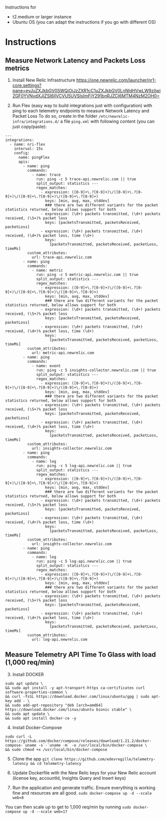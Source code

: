 Instructions for 
- t2.medium or larger instance
- Ubuntu OS (you can adapt the instructions if you go with different OS)

# Instructions

## Measure Network Latency and Packets Loss metrics

1. Install New Relic Infrastructure https://one.newrelic.com/launcher/nr1-core.settings?pane=eyJuZXJkbGV0SWQiOiJzZXR1cC1uZXJkbGV0LnNldHVwLW9zIiwiZGF0YVNvdXJjZSI6IlVCVU5UVSIsImFjY291bnRJZCI6MTM4NzM2OH0=

2. Run Flex (easy way to build integrations just with configuration) with ping to each telemetry endpoints to measure Network Latency and Packet Loss
To do so, create in the folder `/etc/newrelic-infra/integrations.d/` a file `ping.xml` with following content (you can just copy/paste):
```
---
integrations:
  - name: nri-flex
    interval: 15s
    config:
      name: pingFlex
      apis:
        - name: ping
          commands:
            - name: trace
              run: ping -c 5 trace-api.newrelic.com || true
              split_output: statistics ---
              regex_matches:
                - expression: ([0-9]+\.?[0-9]+)\/([0-9]+\.?[0-9]+)\/([0-9]+\.?[0-9]+)\/([0-9]+\.?[0-9]+)
                  keys: [min, avg, max, stddev]
                  ### there are two different variants for the packet statistics returned, below allows support for both
                - expression: (\d+) packets transmitted, (\d+) packets received, (\S+)% packet loss
                  keys: [packetsTransmitted, packetsReceived, packetLoss]
                - expression: (\d+) packets transmitted, (\d+) received, (\d+)% packet loss, time (\d+)
                  keys:
                    [packetsTransmitted, packetsReceived, packetLoss, timeMs]
          custom_attributes:
            url: trace-api.newrelic.com
        - name: ping
          commands:
            - name: metric
              run: ping -c 5 metric-api.newrelic.com || true
              split_output: statistics ---
              regex_matches:
                - expression: ([0-9]+\.?[0-9]+)\/([0-9]+\.?[0-9]+)\/([0-9]+\.?[0-9]+)\/([0-9]+\.?[0-9]+)
                  keys: [min, avg, max, stddev]
                  ### there are two different variants for the packet statistics returned, below allows support for both
                - expression: (\d+) packets transmitted, (\d+) packets received, (\S+)% packet loss
                  keys: [packetsTransmitted, packetsReceived, packetLoss]
                - expression: (\d+) packets transmitted, (\d+) received, (\d+)% packet loss, time (\d+)
                  keys:
                    [packetsTransmitted, packetsReceived, packetLoss, timeMs]
          custom_attributes:
            url: metric-api.newrelic.com
        - name: ping
          commands:
            - name: event
              run: ping -c 5 insights-collector.newrelic.com || true
              split_output: statistics ---
              regex_matches:
                - expression: ([0-9]+\.?[0-9]+)\/([0-9]+\.?[0-9]+)\/([0-9]+\.?[0-9]+)\/([0-9]+\.?[0-9]+)
                  keys: [min, avg, max, stddev]
                  ### there are two different variants for the packet statistics returned, below allows support for both
                - expression: (\d+) packets transmitted, (\d+) packets received, (\S+)% packet loss
                  keys: [packetsTransmitted, packetsReceived, packetLoss]
                - expression: (\d+) packets transmitted, (\d+) received, (\d+)% packet loss, time (\d+)
                  keys:
                    [packetsTransmitted, packetsReceived, packetLoss, timeMs]
          custom_attributes:
            url: insights-collector.newrelic.com
        - name: ping
          commands:
            - name: log
              run: ping -c 5 log-api.newrelic.com || true
              split_output: statistics ---
              regex_matches:
                - expression: ([0-9]+\.?[0-9]+)\/([0-9]+\.?[0-9]+)\/([0-9]+\.?[0-9]+)\/([0-9]+\.?[0-9]+)
                  keys: [min, avg, max, stddev]
                  ### there are two different variants for the packet statistics returned, below allows support for both
                - expression: (\d+) packets transmitted, (\d+) packets received, (\S+)% packet loss
                  keys: [packetsTransmitted, packetsReceived, packetLoss]
                - expression: (\d+) packets transmitted, (\d+) received, (\d+)% packet loss, time (\d+)
                  keys:
                    [packetsTransmitted, packetsReceived, packetLoss, timeMs]
          custom_attributes:
            url: insights-collector.newrelic.com
        - name: ping
          commands:
            - name: log
              run: ping -c 5 log-api.newrelic.com || true
              split_output: statistics ---
              regex_matches:
                - expression: ([0-9]+\.?[0-9]+)\/([0-9]+\.?[0-9]+)\/([0-9]+\.?[0-9]+)\/([0-9]+\.?[0-9]+)
                  keys: [min, avg, max, stddev]
                  ### there are two different variants for the packet statistics returned, below allows support for both
                - expression: (\d+) packets transmitted, (\d+) packets received, (\S+)% packet loss
                  keys: [packetsTransmitted, packetsReceived, packetLoss]
                - expression: (\d+) packets transmitted, (\d+) received, (\d+)% packet loss, time (\d+)
                  keys:
                    [packetsTransmitted, packetsReceived, packetLoss, timeMs]
          custom_attributes:
            url: log-api.newrelic.com
```

## Measure Telemetry API Time To Glass with load (1,000 req/min)

3. Install DOCKER

```
sudo apt update \
&& sudo apt install -y apt-transport-https ca-certificates curl software-properties-common \
&& curl -fsSL https://download.docker.com/linux/ubuntu/gpg | sudo apt-key add - \
&& sudo add-apt-repository "deb [arch=amd64] https://download.docker.com/linux/ubuntu bionic stable" \
&& sudo apt update \
&& sudo apt install docker-ce -y 
```

4. Install Docker-Compose
```
sudo curl -L https://github.com/docker/compose/releases/download/1.21.2/docker-compose-`uname -s`-`uname -m` -o /usr/local/bin/docker-compose \
&& sudo chmod +x /usr/local/bin/docker-compose 
```

5. Clone the app
```git clone https://github.com/edevregille/telemetry-latency && cd telemetry-latency```

6. Update Dockerfile with the New Relic keys for your New Relic account (license key, accountId, Insights Query and Insert keys)

7. Run the application and generate traffic. Ensure everything is working fine and resources are all good.
```sudo docker-compose up -d --scale web=8```  

You can then scale up to get to 1,000 req/min by running 
```sudo docker-compose up -d --scale web=17```
